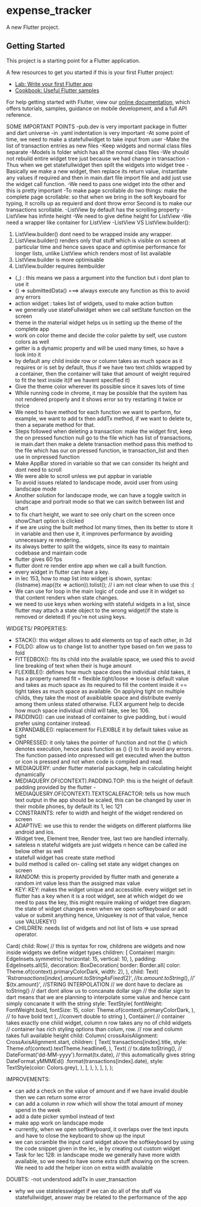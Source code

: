 # expense_tracker

A new Flutter project.

## Getting Started

This project is a starting point for a Flutter application.

A few resources to get you started if this is your first Flutter project:

- [Lab: Write your first Flutter app](https://flutter.dev/docs/get-started/codelab)
- [Cookbook: Useful Flutter samples](https://flutter.dev/docs/cookbook)

For help getting started with Flutter, view our
[online documentation](https://flutter.dev/docs), which offers tutorials,
samples, guidance on mobile development, and a full API reference.

SOME IMPORTANT POINTS
-pub.dev is very important package in flutter and dart universe
-in .yaml indentation is very important
-At some point of time, we need to make a statefullwidget to take input from user
-Make the list of transaction entries as new files
-Keep widgets and normal class files separate
-Models is folder which has all the normal class files
-We should not rebuild entire widget tree just because we had change in transaction
-Thus when we get statefullwidget then spilt the widgets into widget tree
-Basically we make a new widget, then replace its return value, instantiate any values if required and then in main.dart file import file and add just use the widget call function.
-We need to pass one widget into the other and this is pretty important
-To make page scrollable do two things: make the complete page scrollable: so that when we bring in the soft keyboard for typing, it scrolls up as requierd and dont throw error
Second is to make our transactions scrollable.
-ListView by default has the scrolling property
-ListView has infinte height
-We need to give define height for ListView
-We need a wrapper like container for ListView
-ListView VS ListView.builder():
1. ListView.builder() dont need to be wrapped inside any wrapper.
2. ListView.builder() renders only that stuff which is visible on screen at particular time and hence saves space and optimise performance for longer lists, unlike ListView which renders most of list available
3. ListView.builder is more optimisable
4. ListView.builder requires itembuilder

- (_) : this means we pass a argument into the function but i dont plan to use it
- () => submittedData() ===> always execute any function as this to avoid any errors
- action widget : takes list of widgets, used to make action button
- we generally use stateFullwidget when we call setState function on the screen
- theme in the material widget helps us in setting up the theme of the complete app
- work on color theme and decide the color palette by self, use custom colors as well
- getter is a dynamic property and will be used many times, so have a look into it
- by default any child inside row or column takes as much space as it requires or is set by default, thus if we have two text childs wrapped by a container, then the container will take that amount of weight required to fit the text inside it(if we havent specified it)
- Give the theme color wherever its possible since it saves lots of time
- While running code in chrome, it may be possible that the system has not rendered properly and it shows error so try restarting it twice or thrice
- We need to have method for each function we want to perform, for example, we want to add tx then addTx method, if we want to delete tx, then a separate method for that.
- Steps followed when deleting a transaction:
make the widget first, keep the on pressed function null
go to the file which has list of transactions, ie main.dart then make a delete transaction method
pass this method to the file which has our on pressed function, ie transaction_list and then use in onpressed function
- Make AppBar stored in variable so that we can consider its height and dont need to scroll
- We were able to scroll unless we put appbar in variable
- To avoid issues related to landscape mode, avoid user from using landscape mode
- Another solution for landscape mode, we can have a toggle switch in landscape and portrait mode so that we can switch between list and chart
- to fix chart height, we want to see only chart on the screen once showChart option is clicked
- if we are using the built method lot many times, then its better to store it in variable and then use it, it improves performance by avoiding unnecessary re rendering.
- its always better to split the widgets, since its easy to maintain codebase and maintain code
- flutter gives 60 fps
- flutter dont re render entire app when we call a built function.
- every widget in flutter can have a key.
- in lec 153, how to map list into widget is shown, syntax: {listname}.map((tx => action)).tolist(); // i am not clear when to use this :(
- We can use for loop in the main logic of code and use it in widget so that content renders when state changes. 
- we need to use keys when working with stateful widgets in a list, since flutter may attach a state object to the wrong widget(if the state is removed or deleted) if you're not using keys.




WIDGETS/ PROPERTIES:
- STACK(): this widget allows to add elements on top of each other, in 3d
- FOLD(): allow us to change list to another type based on fxn we pass to fold
- FITTEDBOX(): fits its child into the available space, we used this to avoid line breaking of text when their is huge amount
- FLEXIBLE(): defines how much space does the individual child takes, it has a property named fit = flexible.tight/loose => loose is default value and takes as much space as its required to fill the content inside it == tight takes as much space as available. On applying tight on multiple childs, they take the most of avaiblable space and distribute evenly among them unless stated otherwise. FLEX argument help to decide how much space individual child will take, see lec 106.
- PADDING(): can use instead of container to give padding, but i would prefer using container instead.
- EXPANDABLE(): replacement for FLEXIBLE it by default takes value as tight
- ONPRESSED: it only takes the pointer of function and not the () which denotes execution, hence pass function as () {} to it to avoid any errors. The function passed into onpressed will get executed when the button or icon is pressed and not when code is compiled and read.
- MEDIAQUERY: under flutter material package, help in calculating height dynamically
- MEDIAQUERY.OF(CONTEXT).PADDING.TOP: this is the height of default padding provided by the flutter
-MEDIAQUESRY.OF(CONTEXT).TEXTSCALEFACTOR: tells us how much text output in the app should be scaled, this can be changed by user in their mobile phones, by default its 1, lec 121
- CONSTRAINTS: refer to width and height of the widget rendered on screen
- ADAPTIVE: we use this to render the widgets on different platforms like android and ios.
- Widget tree, Element tree, Render tree, last two are handled internally.
- sateless n stateful widgets are just widgets n hence can be called ine below other as well
- statefull widget has create state method
- build method is called on-
calling set state
any widget changes on screen
- RANDOM: this is property provided by flutter math and generate a random int value less than the assigned max value
- KEY: KEY: makes the widget unique and accessible. every widget set in flutter has a key when it is a root widget, see at which widget do we need to pass the key, this might require making of widget tree diagram. the state of widget changes even when we open softkeyboard or add value or submit anything hence, Uniquekey is not of that value, hence use VALUEKEY()
- CHILDREN: needs list of widgets and not list of lists => use spread operator.

 Card(
                  child: Row(
                    // this is syntax for row, childrens are widgets and now inside widgets we define widget types
                    children: <Widget>[
                      Container(
                        margin: EdgeInsets.symmetric(
                          horizontal: 15,
                          vertical: 10,
                        ),
                        padding: EdgeInsets.all(5),
                        decoration: BoxDecoration(
                          border: Border.all(
                              color: Theme.of(context).primaryColorDark,
                              width: 2),
                        ),
                        child: Text(
                          'Rs${transactions[index].amount.toStringAsFixed(2)}',
                          // tx.amount.toString(),
                          // '\$${tx.amount}', //STRING INTERPOLATION
                          // we dont have to declare as toString()
                          // dart dont allow us to concanate dollar sign // the dollar sign to dart means that we are planning to interpolate some value and hence cant simply concanate it with the string
                          style: TextStyle(
                            fontWeight: FontWeight.bold,
                            fontSize: 15,
                            color: Theme.of(context).primaryColorDark,
                          ), // to have bold text
                        ), //convert double to string
                      ),
                      Container(
                        // container takes exactly one child widget, column n row takes any no of child widgets
                        // container has rich styling options than colum, row.
                        // row and column takes full available height
                        child: Column(
                          crossAxisAlignment: CrossAxisAlignment.start,
                          children: <Widget>[
                            Text(
                              transactions[index].title,
                              style: Theme.of(context).textTheme.headline6,
                            ),
                            Text(
                              // tx.date.toString(),
                              // DateFormat('dd-MM-yyyy').format(tx.date), // this automatically gives string
                              DateFormat.yMMMEd()
                                  .format(transactions[index].date),
                              style: TextStyle(color: Colors.grey),
                            ),
                          ],
                        ),
                      ),
                    ],
                  ),
                );



IMPROVEMENTS:
- can add a check on the value of amount and if we have invalid double then we can return some error
- can add a column in row which will show the total amount of money spend in the week
- add a date picker symbol instead of text
- make app work on landscape mode
- currently, when we open softkeyboard, it overlaps over the text inputs and have to close the keyboard to show up the input
- we can scramble the input card widget above the softkeyboard by using the code snippet given in the lec, ie by creating out custom widget
- Task for lec 128: in landscape mode we generally have more width available, so we need to have some extra stuff showing on the screen. We need to add the helper icon on extra width available






DOUBTS: 
-not understood addTx in user_transaction
- why we use statelesswidget if we can do all of the stuff via statefullwidget, answer may be related to the performance of the app